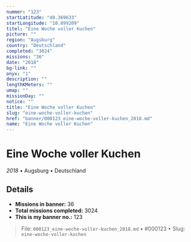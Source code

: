 ```yaml
---
nummer: "123"
startLatitude: "48.369633"
startLongitude: "10.899209"
titel: "Eine Woche voller Kuchen"
picture: ""
region: "Augsburg"
country: "Deutschland"
completed: "3024"
missions: "36"
date: "2018"
bg-link: ""
onyx: "1"
description: ""
lengthKMeters: ""
umap: ""
missionDay: ""
notice: ""
title: "Eine Woche voller Kuchen"
slug: "eine-woche-voller-kuchen"
href: "banner/000123_eine-woche-voller-kuchen_2018.md"
name: "Eine Woche voller Kuchen"
---
```

# Eine Woche voller Kuchen

*2018* • Augsburg • Deutschland





## Details

- **Missions in banner:** 36
- **Total missions completed:** 3024
- **This is my banner no.:** 123






> File: `000123_eine-woche-voller-kuchen_2018.md`
> • #000123
> • Slug: `eine-woche-voller-kuchen`
